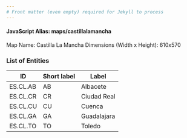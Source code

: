 ```yaml
---
# Front matter (even empty) required for Jekyll to process
---
```


#### JavaScript Alias: maps/castillalamancha

Map Name: Castilla La Mancha
Dimensions (Width x Height): 610x570





### List of Entities

ID | Short label | Label
---|---|---|
ES.CL.AB | AB | Albacete
ES.CL.CR | CR | Ciudad Real
ES.CL.CU | CU | Cuenca
ES.CL.GA | GA | Guadalajara
ES.CL.TO | TO | Toledo
